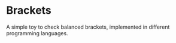 # Brackets
A simple toy to check balanced brackets, implemented in different programming languages.
